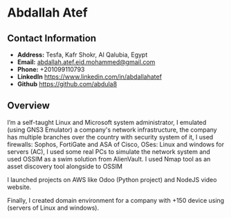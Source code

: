 
# Abdallah Atef

## Contact Information

- **Address:** Tesfa, Kafr Shokr, Al Qalubia, Egypt 
- **Email:** abdallah.atef.eid.mohammed@gmail.com
- **Phone:** +201099110793
- **LinkedIn** https://www.linkedin.com/in/abdallahatef
- **Github** https://github.com/abdula8

## Overview

<p> 
I’m a self-taught Linux and Microsoft system administrator, I emulated (using GNS3 Emulator) a company's network infrastructure, the company has multiple branches over the country with security system of it, I used firewalls: Sophos, FortiGate and ASA of Cisco, OSes: Linux and windows for servers (AC), I used some real PCs to simulate the network system and used OSSIM as a swim solution from AlienVault.
I used Nmap tool as an asset discovery tool alongside to OSSIM
<p>
I launched projects on AWS like Odoo (Python project) and NodeJS video website.
</p>
<p>
Finally, I created domain environment for a company with +150 device using (servers of Linux and windows). 
</p>
</p>